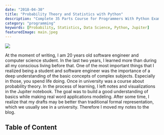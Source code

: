 ```yaml
---
date: "2018-04-30"
title: "Probability Theory and Statistics with Python"
description: "Complete 35 Parts Course for Programmers With Python Examples in Jupiter"
category: "programming"
keywords: [Probability, Statistics, Data Science, Python, Jupiter]
featuredImage: main.jpeg
---
```


![](/main.jpeg)

At the moment of writing, I am 20 years old software engineer and computer science student. In the last two years, I learned more than during all my conscious living before that. One of the most important things that I realized being a student and software engineer was the importance of a deep understanding of the basic concepts of complex subjects. Especially in those, you spend life doing. Once in university was a course about probability theory. In the process of learning, I left notes and visualizations in the Jupiter notebook. The goal was to build a good understanding of basics while making real word applications modeling. After some time, I realize that my drafts may be better than traditional formal representation, which we usually see in a university. Therefore I moved my notes to the blog.

## Table of Content

